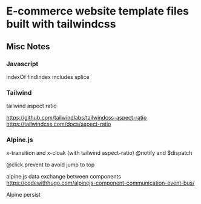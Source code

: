 # E-commerce website template files built with tailwindcss

## Misc Notes

### Javascript

indexOf
findIndex
includes
splice

### Tailwind

tailwind aspect ratio

https://github.com/tailwindlabs/tailwindcss-aspect-ratio
https://tailwindcss.com/docs/aspect-ratio

### Alpine.js

x-transition and x-cloak (with tailwind aspect-ratio)
@notify and $dispatch

@click.prevent to avoid jump to top

alpine.js data exchange between components
https://codewithhugo.com/alpinejs-component-communication-event-bus/

Alpine persist
